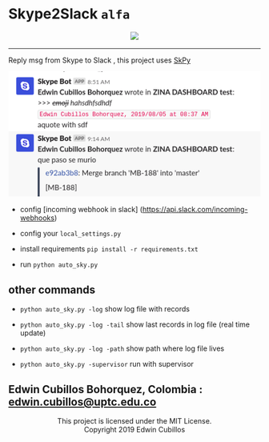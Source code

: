 ﻿Skype2Slack  `alfa`
=========
<p align="center">
  <a href="https://opensource.org/licenses/MIT" alt="License: MIT">
    <img src="https://img.shields.io/badge/License-MIT-yellow.svg?style=flat-square"/>
  </a>
</p>

---

Reply msg from Skype to Slack , this project uses [SkPy](https://github.com/Terrance/SkPy)

![bot-preview](https://github.com/Cubillosxy/skype2slack/blob/master/library/skype-bot.png)

- config [incoming webhook in slack] (https://api.slack.com/incoming-webhooks)
- config your `local_settings.py`
- install requirements `pip install -r requirements.txt`

- run `python auto_sky.py`


## other commands

- `python auto_sky.py -log` show log file with records

- `python auto_sky.py -log -tail` show last records in log file (real time update)

- `python auto_sky.py -log -path` show path where log file lives

- `python auto_sky.py -supervisor` run with supervisor 


Edwin Cubillos Bohorquez, Colombia : edwin.cubillos@uptc.edu.co
----
<p align="center">This project is licensed under the MIT License.</br>
Copyright  2019 Edwin Cubillos</p>
